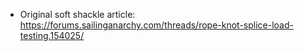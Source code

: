 
- Original soft shackle article: https://forums.sailinganarchy.com/threads/rope-knot-splice-load-testing.154025/